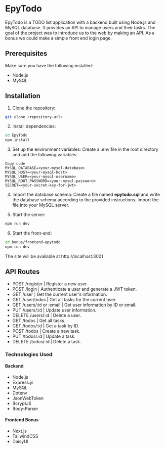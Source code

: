 # EpyTodo
EpyTodo is a TODO list application with a backend built using Node.js and MySQL database. It provides an API to manage users and their tasks. The goal of the project was to introduce us to the web by making an API. As a bonus we could make a simple front end login page.

## Prerequisites
Make sure you have the following installed:
- Node.js
- MySQL

## Installation
1. Clone the repository:
```bash copy
git clone <repository-url>
```
2. Install dependencies:
```bash
cd EpyTodo
npm install
```
3. Set up the environment variables:
Create a .env file in the root directory and add the following variables:

```
Copy code
MYSQL_DATABASE=<your-mysql-database>
MYSQL_HOST=<your-mysql-host>
MYSQL_USER=<your-mysql-username>
MYSQL_ROOT_PASSWORD=<your-mysql-password>
SECRET=<your-secret-key-for-jwt>
```

4. Import the database schema:
Create a file named **epytodo.sql** and write the database schema according to the provided instructions. Import the file into your MySQL server.

5. Start the server:
```bash
npm run dev
```

6. Start the front-end:
```bash
cd bonus/frontend-epytodo
npm run dev
```

The site will be available at http://localhost:3001

## API Routes
- POST /register | Register a new user.
- POST /login | Authenticate a user and generate a JWT token.
- GET /user | Get the current user's information.
- GET /user/todos | Get all tasks for the current user.
- GET /users/:id or :email | Get user information by ID or email.
- PUT /users/:id | Update user information.
- DELETE /users/:id | Delete a user.
- GET /todos | Get all tasks.
- GET /todos/:id | Get a task by ID.
- POST /todos | Create a new task.
- PUT /todos/:id | Update a task.
- DELETE /todos/:id | Delete a task.

### Technologies Used

#### Backend
- Node.js
- Express.js
- MySQL
- Dotenv
- JsonWebToken
- BcryptJS
- Body-Parser

#### Frontend Bonus
- Next.js
- TailwindCSS
- DaisyUI
